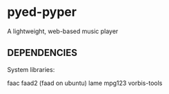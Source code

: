 pyed-pyper
==========

A lightweight, web-based music player

DEPENDENCIES
------------
System libraries:

faac
faad2 (faad on ubuntu)
lame
mpg123
vorbis-tools

